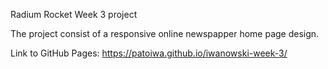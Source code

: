 Radium Rocket Week 3 project

The project consist of a responsive online newspapper home page design.

Link to GitHub Pages: https://patoiwa.github.io/iwanowski-week-3/